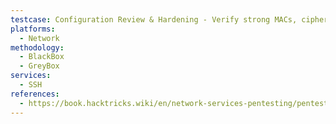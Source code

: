 ```yaml
---
testcase: Configuration Review & Hardening - Verify strong MACs, ciphers, and key-exchange algorithms per CIS benchmarks
platforms: 
  - Network
methodology: 
  - BlackBox
  - GreyBox
services:
  - SSH
references:
  - https://book.hacktricks.wiki/en/network-services-pentesting/pentesting-ssh.html
---
```

